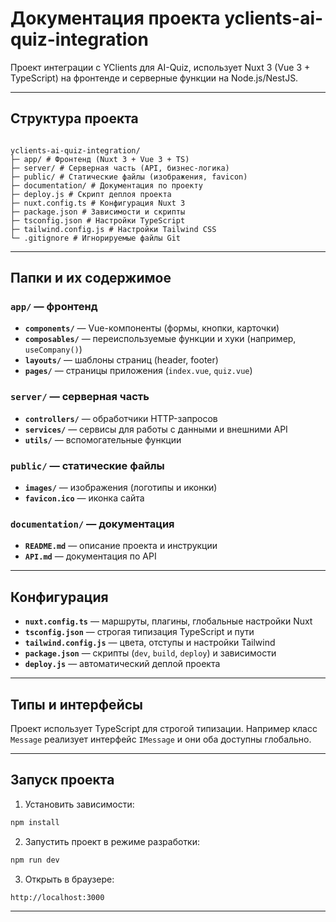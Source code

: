 # Документация проекта yclients-ai-quiz-integration

Проект интеграции с YClients для AI-Quiz, использует Nuxt 3 (Vue 3 + TypeScript) на фронтенде и серверные функции на Node.js/NestJS.

---

## Структура проекта

```

yclients-ai-quiz-integration/
├─ app/ # Фронтенд (Nuxt 3 + Vue 3 + TS)
├─ server/ # Серверная часть (API, бизнес-логика)
├─ public/ # Статические файлы (изображения, favicon)
├─ documentation/ # Документация по проекту
├─ deploy.js # Скрипт деплоя проекта
├─ nuxt.config.ts # Конфигурация Nuxt 3
├─ package.json # Зависимости и скрипты
├─ tsconfig.json # Настройки TypeScript
├─ tailwind.config.js # Настройки Tailwind CSS
└─ .gitignore # Игнорируемые файлы Git

```

---

## Папки и их содержимое

### `app/` — фронтенд

- **`components/`** — Vue-компоненты (формы, кнопки, карточки)
- **`composables/`** — переиспользуемые функции и хуки (например, `useCompany()`)
- **`layouts/`** — шаблоны страниц (header, footer)
- **`pages/`** — страницы приложения (`index.vue`, `quiz.vue`)

### `server/` — серверная часть

- **`controllers/`** — обработчики HTTP-запросов
- **`services/`** — сервисы для работы с данными и внешними API
- **`utils/`** — вспомогательные функции

### `public/` — статические файлы

- **`images/`** — изображения (логотипы и иконки)
- **`favicon.ico`** — иконка сайта

### `documentation/` — документация

- **`README.md`** — описание проекта и инструкции
- **`API.md`** — документация по API

---

## Конфигурация

- **`nuxt.config.ts`** — маршруты, плагины, глобальные настройки Nuxt
- **`tsconfig.json`** — строгая типизация TypeScript и пути
- **`tailwind.config.js`** — цвета, отступы и настройки Tailwind
- **`package.json`** — скрипты (`dev`, `build`, `deploy`) и зависимости
- **`deploy.js`** — автоматический деплой проекта

---

## Типы и интерфейсы

Проект использует TypeScript для строгой типизации. Например класс `Message` реализует интерфейс `IMessage` и они оба доступны глобально.

---

## Запуск проекта

1. Установить зависимости:

```bash
npm install
```

2. Запустить проект в режиме разработки:

```bash
npm run dev
```

3. Открыть в браузере:

```
http://localhost:3000
```

---
